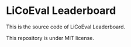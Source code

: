 # LiCoEval Leaderboard

This is the source code of LiCoEval Leaderboard.

This repository is under MIT license.